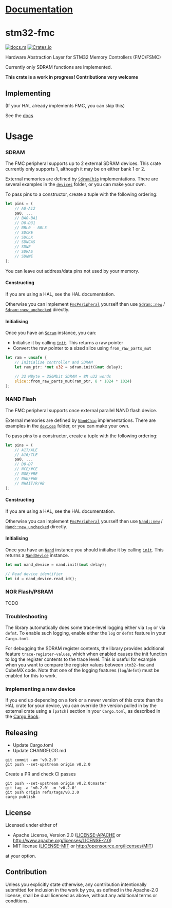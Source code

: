# [Documentation](https://docs.rs/stm32-fmc)

# stm32-fmc

[![docs.rs](https://docs.rs/stm32-fmc/badge.svg)](https://docs.rs/stm32-fmc)
[![Crates.io](https://img.shields.io/crates/v/stm32-fmc.svg)](https://crates.io/crates/stm32-fmc)

Hardware Abstraction Layer for STM32 Memory Controllers (FMC/FSMC)

Currently only SDRAM functions are implemented.

**This crate is a work in progress! Contributions very welcome**

## Implementing

(If your HAL already implements FMC, you can skip this)

See the [docs](https://docs.rs/stm32-fmc)

# Usage

### SDRAM

The FMC peripheral supports up to 2 external SDRAM devices. This crate currently
only supports 1, although it may be on either bank 1 or 2.

External memories are defined by
[`SdramChip`](https://docs.rs/stm32-fmc/latest/stm32_fmc/trait.SdramChip.html)
implementations. There are several examples in the [`devices`](src/devices/)
folder, or you can make your own.

To pass pins to a constructor, create a tuple with the following ordering:

```rust
let pins = (
    // A0-A12
    pa0, ...
    // BA0-BA1
    // D0-D31
    // NBL0 - NBL3
    // SDCKE
    // SDCLK
    // SDNCAS
    // SDNE
    // SDRAS
    // SDNWE
);
```

You can leave out address/data pins not used by your memory.

#### Constructing

If you are using a HAL, see the HAL documentation.

Otherwise you can implement
[`FmcPeripheral`](https://docs.rs/stm32-fmc/latest/stm32_fmc/trait.FmcPeripheral.html)
yourself then use
[`Sdram::new`](https://docs.rs/stm32-fmc/latest/stm32_fmc/struct.Sdram.html#method.new)
/
[`Sdram::new_unchecked`](https://docs.rs/stm32-fmc/latest/stm32_fmc/struct.Sdram.html#method.new_unchecked)
directly.

#### Initialising

Once you have an
[`Sdram`](https://docs.rs/stm32-fmc/latest/stm32_fmc/struct.Sdram.html)
instance, you can:

* Initialise it by calling
  [`init`](https://docs.rs/stm32-fmc/latest/stm32_fmc/struct.Sdram.html#method.init). This
  returns a raw pointer
* Convert the raw pointer to a sized slice using `from_raw_parts_mut`

```rust
let ram = unsafe {
    // Initialise controller and SDRAM
    let ram_ptr: *mut u32 = sdram.init(&mut delay);

    // 32 MByte = 256Mbit SDRAM = 8M u32 words
    slice::from_raw_parts_mut(ram_ptr, 8 * 1024 * 1024)
};
```

### NAND Flash

The FMC peripheral supports once external parallel NAND flash device.

External memories are defined by
[`NandChip`](https://docs.rs/stm32-fmc/latest/stm32_fmc/trait.NandChip.html)
implementations. There are examples in the [`devices`](src/devices/) folder, or
you can make your own.

To pass pins to a constructor, create a tuple with the following ordering:

```rust
let pins = (
    // A17/ALE
    // A16/CLE
    pa0, ...
    // D0-D7
    // NCE/#CE
    // NOE/#RE
    // NWE/#WE
    // NWAIT/R/#B
);
```

#### Constructing

If you are using a HAL, see the HAL documentation.

Otherwise you can implement
[`FmcPeripheral`](https://docs.rs/stm32-fmc/latest/stm32_fmc/trait.FmcPeripheral.html)
yourself then use
[`Nand::new`](https://docs.rs/stm32-fmc/latest/stm32_fmc/struct.Nand.html#method.new)
/
[`Nand::new_unchecked`](https://docs.rs/stm32-fmc/latest/stm32_fmc/struct.Nand.html#method.new_unchecked)
directly.

#### Initialising

Once you have an
[`Nand`](https://docs.rs/stm32-fmc/latest/stm32_fmc/struct.Nand.html) instance
you should initialise it by calling
[`init`](https://docs.rs/stm32-fmc/latest/stm32_fmc/struct.Nand.html#method.init). This
returns a
[`NandDevice`](https://docs.rs/stm32-fmc/latest/stm32_fmc/nand_device/struct.NandDevice.html)
instance.

```rust
let mut nand_device = nand.init(&mut delay);

// Read device identifier
let id = nand_device.read_id();
```

### NOR Flash/PSRAM

TODO

### Troubleshooting
The library automatically does some trace-level logging either via `log` or via `defmt`.
To enable such logging, enable either the `log` or `defmt` feature in your `Cargo.toml`.

For debugging the SDRAM register contents, the library provides additional feature `trace-register-values`, which when enabled causes the init function to log the register contents to the trace level.
This is useful for example when you want to compare the register values between `stm32-fmc` and CubeMX code.
Note that one of the logging features (`log`/`defmt`) must be enabled for this to work.

### Implementing a new device

If you end up depending on a fork or a newer version of this crate than the
HAL crate for your device, you can override the version pulled in by the
external crate using a `[patch]` section in your `Cargo.toml`, as described
in the
[Cargo Book](https://doc.rust-lang.org/cargo/reference/overriding-dependencies.html#the-patch-section).

## Releasing

* Update Cargo.toml
* Update CHANGELOG.md

```
git commit -am 'v0.2.0'
git push --set-upstream origin v0.2.0
```

Create a PR and check CI passes

```
git push --set-upstream origin v0.2.0:master
git tag -a 'v0.2.0' -m 'v0.2.0'
git push origin refs/tags/v0.2.0
cargo publish
```

## License

Licensed under either of

 * Apache License, Version 2.0
   ([LICENSE-APACHE](LICENSE-APACHE) or http://www.apache.org/licenses/LICENSE-2.0)
 * MIT license
   ([LICENSE-MIT](LICENSE-MIT) or http://opensource.org/licenses/MIT)

at your option.

## Contribution

Unless you explicitly state otherwise, any contribution intentionally submitted
for inclusion in the work by you, as defined in the Apache-2.0 license, shall be
dual licensed as above, without any additional terms or conditions.

